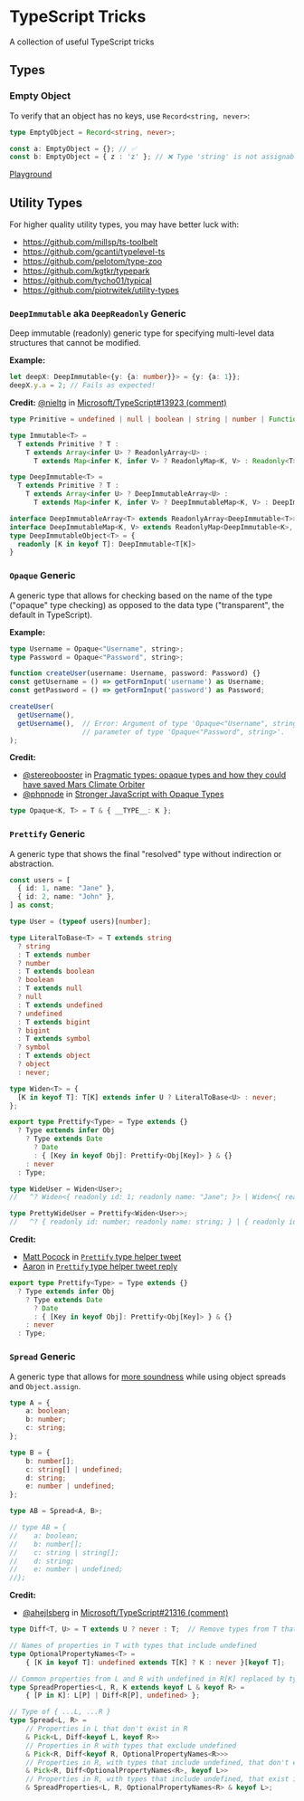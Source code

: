 # TypeScript Tricks

A collection of useful TypeScript tricks

## Types

### Empty Object

To verify that an object has no keys, use `Record<string, never>`:

```ts
type EmptyObject = Record<string, never>;

const a: EmptyObject = {}; // ✅
const b: EmptyObject = { z : 'z' }; // ❌ Type 'string' is not assignable to type 'never'
```

[Playground](https://www.typescriptlang.org/play?#code/C4TwDgpgBAogtmUB5ARgKwgY2FAvFAJSwHsAnAEwB4BnYUgSwDsBzAGikYgDcJSA+ANwAoIZmKNaUAIYAuWAmTosOfAG8AvgKgB6bVECg5KPGSUc+IhCoM2PFFVQAXlDkByBy6iadewDLkQA)

## Utility Types

For higher quality utility types, you may have better luck with:

- https://github.com/millsp/ts-toolbelt
- https://github.com/gcanti/typelevel-ts
- https://github.com/pelotom/type-zoo
- https://github.com/kgtkr/typepark
- https://github.com/tycho01/typical
- https://github.com/piotrwitek/utility-types

### `DeepImmutable` aka `DeepReadonly` Generic

Deep immutable (readonly) generic type for specifying multi-level data structures that cannot be modified.

**Example:**

```ts
let deepX: DeepImmutable<{y: {a: number}}> = {y: {a: 1}};
deepX.y.a = 2; // Fails as expected!
```

**Credit:** [@nieltg](https://github.com/nieltg) in [Microsoft/TypeScript#13923 (comment)](https://github.com/Microsoft/TypeScript/issues/13923#issuecomment-402901005)

```ts
type Primitive = undefined | null | boolean | string | number | Function

type Immutable<T> =
  T extends Primitive ? T :
    T extends Array<infer U> ? ReadonlyArray<U> :
      T extends Map<infer K, infer V> ? ReadonlyMap<K, V> : Readonly<T>

type DeepImmutable<T> =
  T extends Primitive ? T :
    T extends Array<infer U> ? DeepImmutableArray<U> :
      T extends Map<infer K, infer V> ? DeepImmutableMap<K, V> : DeepImmutableObject<T>

interface DeepImmutableArray<T> extends ReadonlyArray<DeepImmutable<T>> {}
interface DeepImmutableMap<K, V> extends ReadonlyMap<DeepImmutable<K>, DeepImmutable<V>> {}
type DeepImmutableObject<T> = {
  readonly [K in keyof T]: DeepImmutable<T[K]>
}
```

### `Opaque` Generic

A generic type that allows for checking based on the name of the type ("opaque" type checking) as opposed to the data type ("transparent", the default in TypeScript).

**Example:**

```ts
type Username = Opaque<"Username", string>;
type Password = Opaque<"Password", string>;

function createUser(username: Username, password: Password) {}
const getUsername = () => getFormInput('username') as Username;
const getPassword = () => getFormInput('password') as Password;

createUser(
  getUsername(),
  getUsername(),  // Error: Argument of type 'Opaque<"Username", string>' is not assignable to
                  // parameter of type 'Opaque<"Password", string>'.
);
```

**Credit:**

- [@stereobooster](https://twitter.com/stereobooster) in [Pragmatic types: opaque types and how they could have saved Mars Climate Orbiter](https://dev.to/stereobooster/pragmatic-types-opaque-types-and-how-they-could-have-saved-mars-climate-orbiter-1551)
- [@phpnode](https://twitter.com/phpnode) in [Stronger JavaScript with Opaque Types](https://codemix.com/opaque-types-in-javascript/)

```ts
type Opaque<K, T> = T & { __TYPE__: K };
```

### `Prettify` Generic

A generic type that shows the final "resolved" type without indirection or abstraction.

```ts
const users = [
  { id: 1, name: "Jane" },
  { id: 2, name: "John" },
] as const;

type User = (typeof users)[number];

type LiteralToBase<T> = T extends string
  ? string
  : T extends number
  ? number
  : T extends boolean
  ? boolean
  : T extends null
  ? null
  : T extends undefined
  ? undefined
  : T extends bigint
  ? bigint
  : T extends symbol
  ? symbol
  : T extends object
  ? object
  : never;

type Widen<T> = {
  [K in keyof T]: T[K] extends infer U ? LiteralToBase<U> : never;
};

export type Prettify<Type> = Type extends {}
  ? Type extends infer Obj
    ? Type extends Date
      ? Date
      : { [Key in keyof Obj]: Prettify<Obj[Key]> } & {}
    : never
  : Type;

type WideUser = Widen<User>;
//   ^? Widen<{ readonly id: 1; readonly name: "Jane"; }> | Widen<{ readonly id: 2; readonly name: "John"; }>

type PrettyWideUser = Prettify<Widen<User>>;
//   ^? { readonly id: number; readonly name: string; } | { readonly id: number; readonly name: string; }
```

**Credit:**

- [Matt Pocock](https://twitter.com/mattpocockuk) in [`Prettify` type helper tweet](https://twitter.com/mattpocockuk/status/1622730173446557697)
- [Aaron](https://twitter.com/nowlena) in [`Prettify` type helper tweet reply](https://twitter.com/nowlena/status/1622967286188630020)

```ts
export type Prettify<Type> = Type extends {}
  ? Type extends infer Obj
    ? Type extends Date
      ? Date
      : { [Key in keyof Obj]: Prettify<Obj[Key]> } & {}
    : never
  : Type;
```

### `Spread` Generic

A generic type that allows for [more soundness](https://github.com/microsoft/TypeScript/pull/28553#issuecomment-440004598) while using object spreads and `Object.assign`.

```ts
type A = {
    a: boolean;
    b: number;
    c: string;
};

type B = {
    b: number[];
    c: string[] | undefined;
    d: string;
    e: number | undefined;
};

type AB = Spread<A, B>;

// type AB = {
//    a: boolean;
//    b: number[];
//    c: string | string[];
//    d: string;
//    e: number | undefined;
//};
```

**Credit:**

- [@ahejlsberg](https://github.com/ahejlsberg) in [Microsoft/TypeScript#21316 (comment)](https://github.com/Microsoft/TypeScript/pull/21316#issuecomment-359574388)

```ts
type Diff<T, U> = T extends U ? never : T;  // Remove types from T that are assignable to U

// Names of properties in T with types that include undefined
type OptionalPropertyNames<T> =
    { [K in keyof T]: undefined extends T[K] ? K : never }[keyof T];

// Common properties from L and R with undefined in R[K] replaced by type in L[K]
type SpreadProperties<L, R, K extends keyof L & keyof R> =
    { [P in K]: L[P] | Diff<R[P], undefined> };

// Type of { ...L, ...R }
type Spread<L, R> =
    // Properties in L that don't exist in R
    & Pick<L, Diff<keyof L, keyof R>>
    // Properties in R with types that exclude undefined
    & Pick<R, Diff<keyof R, OptionalPropertyNames<R>>>
    // Properties in R, with types that include undefined, that don't exist in L
    & Pick<R, Diff<OptionalPropertyNames<R>, keyof L>>
    // Properties in R, with types that include undefined, that exist in L
    & SpreadProperties<L, R, OptionalPropertyNames<R> & keyof L>;
```
